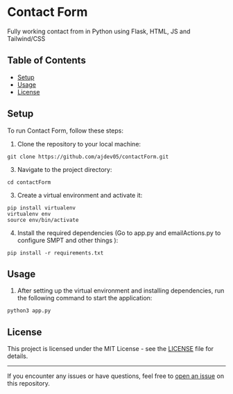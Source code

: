 # Contact Form
Fully working contact from in Python using Flask, HTML, JS and Tailwind/CSS

## Table of Contents

- [Setup](#setup)
- [Usage](#usage)
- [License](#license)

## Setup

To run Contact Form, follow these steps:

1. Clone the repository to your local machine:
```
git clone https://github.com/ajdev05/contactForm.git
```


3. Navigate to the project directory:

```
cd contactForm
```


3. Create a virtual environment and activate it:

```
pip install virtualenv
virtualenv env
source env/bin/activate
```


4. Install the required dependencies (Go to app.py and emailActions.py to configure SMPT and other things ):

```
pip install -r requirements.txt
```


## Usage

1. After setting up the virtual environment and installing dependencies, run the following command to start the application:

```
python3 app.py
```


## License

This project is licensed under the MIT License - see the [LICENSE](LICENSE) file for details.

---
If you encounter any issues or have questions, feel free to [open an issue](https://github.com/ajdev05/TrackAPP/issues) on this repository.
